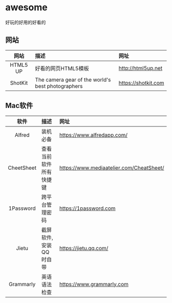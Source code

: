 # awesome
好玩的好用的好看的

## 网站
| 网站 | 描述 | 网址 |
| :--: | :-- | :-- |
| HTML5 UP | 好看的网页HTML5模板 | http://html5up.net |
| ShotKit | The camera gear of the world's best photographers | https://shotkit.com |

## Mac软件
| 软件 | 描述 | 网址 |
| :--: | :-- | :-- |
| Alfred | 装机必备 | https://www.alfredapp.com/ |
| CheetSheet | 查看当前软件所有快捷键 | https://www.mediaatelier.com/CheatSheet/ |
| 1Password | 跨平台管理密码 | https://1password.com |
| Jietu | 截屏软件,安装QQ时自带 | https://jietu.qq.com/ |
| Grammarly | 英语语法检查 | https://www.grammarly.com |
